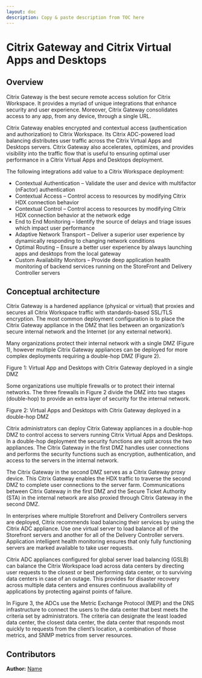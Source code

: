 ```yaml
---
layout: doc
description: Copy & paste description from TOC here
---
```

# Citrix Gateway and Citrix Virtual Apps and Desktops

## Overview

Citrix Gateway is the best secure remote access solution for Citrix Workspace. It provides a myriad of unique integrations that enhance security and user experience. Moreover, Citrix Gateway consolidates access to any app, from any device, through a single URL.

Citrix Gateway enables encrypted and contextual access (authentication and authorization) to Citrix Workspace. Its Citrix ADC-powered load balancing distributes user traffic across the Citrix Virtual Apps and Desktops servers. Citrix Gateway also accelerates, optimizes, and provides visibility into the traffic flow that is useful to ensuring optimal user performance in a Citrix Virtual Apps and Desktops deployment.

The following integrations add value to a Citrix Workspace deployment:

* Contextual Authentication – Validate the user and device with multifactor (nFactor) authentication
* Contextual Access – Control access to resources by modifying Citrix HDX connection behavior
* Contextual Control – Control access to resources by modifying Citrix HDX connection behavior at the network edge
* End to End Monitoring – Identify the source of delays and triage issues which impact user performance
* Adaptive Network Transport – Deliver a superior user experience by dynamically responding to changing network conditions
* Optimal Routing – Ensure a better user experience by always launching apps and desktops from the local gateway
* Custom Availability Monitors – Provide deep application health monitoring of backend services running on the StoreFront and Delivery Controller servers

## Conceptual architecture

Citrix Gateway is a hardened appliance (physical or virtual) that proxies and secures all Citrix Workspace traffic with standards-based SSL/TLS encryption. The most common deployment configuration is to place the Citrix Gateway appliance in the DMZ that lies between an organization’s secure internal network and the Internet (or any external network).

Many organizations protect their internal network with a single DMZ (Figure 1), however multiple Citrix Gateway appliances can be deployed for more complex deployments requiring a double-hop DMZ (Figure 2).

Figure 1: Virtual App and Desktops with Citrix Gateway deployed in a single DMZ

Some organizations use multiple firewalls or to protect their internal networks. The three firewalls in Figure 2 divide the DMZ into two stages (double-hop) to provide an extra layer of security for the internal network.

Figure 2: Virtual Apps and Desktops with Citrix Gateway deployed in a double-hop DMZ

Citrix administrators can deploy Citrix Gateway appliances in a double-hop DMZ to control access to servers running Citrix Virtual Apps and Desktops. In a double-hop deployment the security functions are split across the two appliances.
The Citrix Gateway in the first DMZ handles user connections and performs the security functions such as encryption, authentication, and access to the servers in the internal network.

The Citrix Gateway in the second DMZ serves as a Citrix Gateway proxy device. This Citrix Gateway enables the HDX traffic to traverse the second DMZ to complete user connections to the server farm. Communications between Citrix Gateway in the first DMZ and the Secure Ticket Authority (STA) in the internal network are also proxied through Citrix Gateway in the second DMZ.

In enterprises where multiple Storefront and Delivery Controllers servers are deployed, Citrix recommends load balancing their services by using the Citrix ADC appliance. Use one virtual server to load balance all of the Storefront servers and another for all of the Delivery Controller servers. Application intelligent health monitoring ensures that only fully functioning servers are marked available to take user requests.

Citrix ADC appliances configured for global server load balancing (GSLB) can balance the Citrix Workspace load across data centers by directing user requests to the closest or best performing data center, or to surviving data centers in case of an outage. This provides for disaster recovery across multiple data centers and ensures continuous availability of applications by protecting against points of failure.

In Figure 3, the ADCs use the Metric Exchange Protocol (MEP) and the DNS infrastructure to connect the users to the data center that best meets the criteria set by administrators. The criteria can designate the least loaded data center, the closest data center, the data center that responds most quickly to requests from the client’s location, a combination of those metrics, and SNMP metrics from server resources.



## Contributors

**Author:** [Name](URL)

